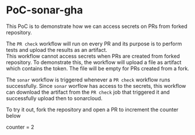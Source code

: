 # PoC-sonar-gha  

This PoC is to demonstrate how we can access secrets on PRs from forked repository.

The `PR check` workflow will run on every PR and its purpose is to perform tests and upload the results as an artifact.  
This workflow cannot access secrets when PRs are created from forked repository. To demonstrate this, the workflow will upload a file as artifact which contains the token. The file will be empty for PRs created from a fork.  
  
  
The `sonar` workflow is triggered whenever a `PR check` workflow runs successfully. Since `sonar` worflow has access to the secrets, this workflow can download the artifact from the `PR check` job that triggered it and successfully upload then to sonarcloud.

To try it out, fork the repository and open a PR to increment the counter below

counter = 2

